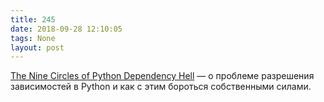 ```yaml
---
title: 245
date: 2018-09-28 12:10:05
tags: None
layout: post
---
```


[The Nine Circles of Python Dependency Hell](https://medium.com/knerd/the-nine-circles-of-python-dependency-hell-481d53e3e025) — о проблеме разрешения зависимостей в Python и как с этим бороться собственными силами.
